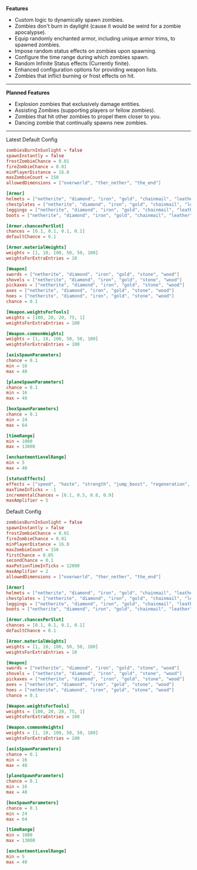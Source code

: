 **Features**
-   Custom logic to dynamically spawn zombies.
-   Zombies don't burn in daylight (cause it would be weird for a zombie apocalypse).
-   Equip randomly enchanted armor, including unique armor trims, to spawned zombies.
-   Impose random status effects on zombies upon spawning.
-   Configure the time range during which zombies spawn.
-   Random Infinite Status effects (Currently finite).
-   Enhanced configuration options for providing weapon lists.
-   Zombies that inflict burning or frost effects on hit.

---

**Planned Features**
-   Explosion zombies that exclusively damage entities.
-   Assisting Zombies (supporting players or fellow zombies).
-   Zombies that hit other zombies to propel them closer to you.
-   Dancing zombie that continually spawns new zombies.

---

Latest Default Config

```toml
zombiesBurnInSunlight = false
spawnInstantly = false
frostZombieChance = 0.01
fireZombieChance = 0.01
minPlayerDistance = 16.0
maxZombieCount = 150
allowedDimensions = ["overworld", "ther_nether", "the_end"]

[Armor]
helmets = ["netherite", "diamond", "iron", "gold", "chainmail", "leather", "turtle"]
chestplates = ["netherite", "diamond", "iron", "gold", "chainmail", "leather"]
leggings = ["netherite", "diamond", "iron", "gold", "chainmail", "leather"]
boots = ["netherite", "diamond", "iron", "gold", "chainmail", "leather"]

[Armor.chancesPerSlot]
chances = [0.1, 0.1, 0.1, 0.1]
defaultChance = 0.1

[Armor.materialWeights]
weights = [1, 10, 100, 50, 50, 100]
weightsForExtraEntries = 10

[Weapon]
swords = ["netherite", "diamond", "iron", "gold", "stone", "wood"]
shovels = ["netherite", "diamond", "iron", "gold", "stone", "wood"]
pickaxes = ["netherite", "diamond", "iron", "gold", "stone", "wood"]
axes = ["netherite", "diamond", "iron", "gold", "stone", "wood"]
hoes = ["netherite", "diamond", "iron", "gold", "stone", "wood"]
chance = 0.1

[Weapon.weightsForTools]
weights = [100, 20, 20, 75, 1]
weightsForExtraEntries = 100

[Weapon.commonWeights]
weights = [1, 10, 100, 50, 50, 100]
weightsForExtraEntries = 100

[axisSpawnParameters]
chance = 0.1
min = 16
max = 48

[planeSpawnParameters]
chance = 0.1
min = 16
max = 48

[boxSpawnParameters]
chance = 0.1
min = 24
max = 64

[timeRange]
min = 1000
max = 13000

[enchantmentLevelRange]
min = 5
max = 40

[statusEffects]
effects = ["speed", "haste", "strength", "jump_boost", "regeneration", "resistance", "fire_resistance", "water_breathing", "invisibility", "health_boost", "absorption", "saturation", "slow_falling", "conduit_power", "dolphins_grace"]
maxTimeInTicks = -1
incrementalChances = [0.1, 0.5, 0.8, 0.9]
maxAmplifier = 5
```

Default Config

```toml
zombiesBurnInSunlight = false
spawnInstantly = false
frostZombieChance = 0.01
fireZombieChance = 0.01
minPlayerDistance = 16.0
maxZombieCount = 150
firstChance = 0.05
secondChance = 0.1
maxPotionTimeInTicks = 12000
maxAmplifier = 2
allowedDimensions = ["overworld", "ther_nether", "the_end"]

[Armor]
helmets = ["netherite", "diamond", "iron", "gold", "chainmail", "leather", "turtle"]
chestplates = ["netherite", "diamond", "iron", "gold", "chainmail", "leather"]
leggings = ["netherite", "diamond", "iron", "gold", "chainmail", "leather"]
boots = ["netherite", "diamond", "iron", "gold", "chainmail", "leather"]

[Armor.chancesPerSlot]
chances = [0.1, 0.1, 0.1, 0.1]
defaultChance = 0.1

[Armor.materialWeights]
weights = [1, 10, 100, 50, 50, 100]
weightsForExtraEntries = 10

[Weapon]
swords = ["netherite", "diamond", "iron", "gold", "stone", "wood"]
shovels = ["netherite", "diamond", "iron", "gold", "stone", "wood"]
pickaxes = ["netherite", "diamond", "iron", "gold", "stone", "wood"]
axes = ["netherite", "diamond", "iron", "gold", "stone", "wood"]
hoes = ["netherite", "diamond", "iron", "gold", "stone", "wood"]
chance = 0.1

[Weapon.weightsForTools]
weights = [100, 20, 20, 75, 1]
weightsForExtraEntries = 100

[Weapon.commonWeights]
weights = [1, 10, 100, 50, 50, 100]
weightsForExtraEntries = 100

[axisSpawnParameters]
chance = 0.1
min = 16
max = 48

[planeSpawnParameters]
chance = 0.1
min = 16
max = 48

[boxSpawnParameters]
chance = 0.1
min = 24
max = 64

[timeRange]
min = 1000
max = 13000

[enchantmentLevelRange]
min = 5
max = 40
```
